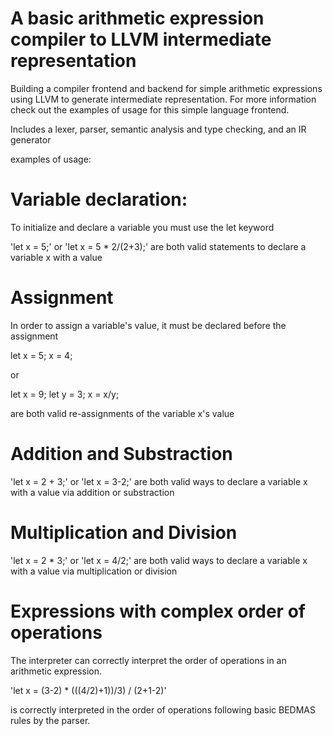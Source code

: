 # A basic arithmetic expression compiler to LLVM intermediate representation

Building a compiler frontend and backend for simple arithmetic expressions using LLVM to generate intermediate representation.
For more information check out the examples of usage for this simple language frontend.

Includes a lexer, parser, semantic analysis and type checking, and an IR generator

examples of usage:

# Variable declaration:
To initialize and declare a variable you must use the let keyword

'let x = 5;' or 'let x = 5 * 2/(2+3);' are both valid statements to declare a variable x with a value

# Assignment
In order to assign a variable's value, it must be declared before the assignment

let x = 5;
x = 4;

 or
 
let x = 9;
let y = 3;
x = x/y;

 are both valid re-assignments of the variable x's value

# Addition and Substraction

'let x = 2 + 3;' or 'let x = 3-2;' are both valid ways to declare a variable x with a value via addition or substraction

# Multiplication and Division

'let x = 2 * 3;' or 'let x = 4/2;' are both valid ways to declare a variable x with a value via multiplication or division

# Expressions with complex order of operations

The interpreter can correctly interpret the order of operations in an arithmetic expression.

'let x = (3-2) * (((4/2)+1))/3) / (2+1-2)'

is correctly interpreted in the order of operations following basic BEDMAS rules by the parser.

